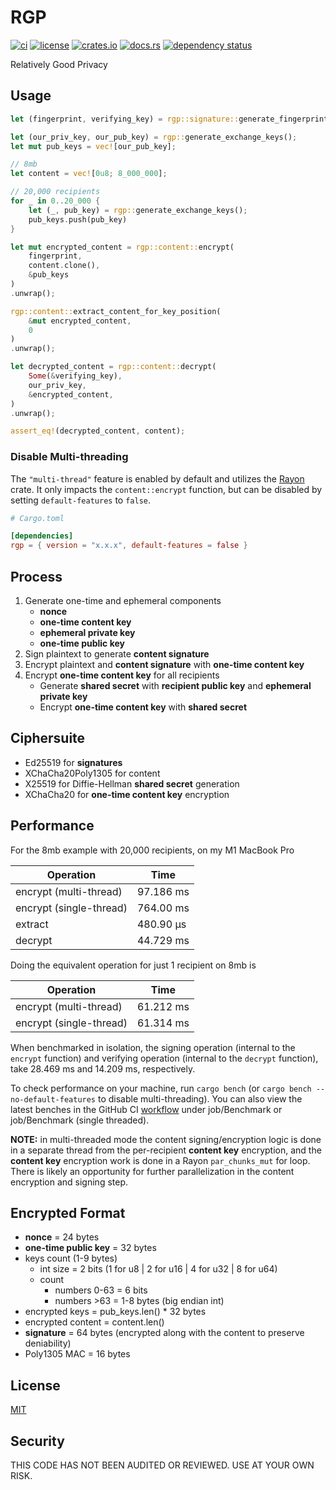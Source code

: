 # RGP

[![ci](https://github.com//seanwatters/RGP/actions/workflows/ci.yml/badge.svg)](https://github.com//seanwatters/RGP/actions/workflows/ci.yml)
[![license](https://img.shields.io/github/license/seanwatters/RGP.svg)](https://github.com/seanwatters/RGP/blob/main/LICENSE)
[![crates.io](https://img.shields.io/crates/v/rgp.svg)](https://crates.io/crates/rgp)
[![docs.rs](https://docs.rs/rgp/badge.svg)](https://docs.rs/rgp/)
[![dependency status](https://deps.rs/repo/github/seanwatters/RGP/status.svg)](https://deps.rs/repo/github/seanwatters/RGP)

Relatively Good Privacy 

## Usage

```rust
let (fingerprint, verifying_key) = rgp::signature::generate_fingerprint();

let (our_priv_key, our_pub_key) = rgp::generate_exchange_keys();
let mut pub_keys = vec![our_pub_key];

// 8mb
let content = vec![0u8; 8_000_000];

// 20,000 recipients
for _ in 0..20_000 {
    let (_, pub_key) = rgp::generate_exchange_keys();
    pub_keys.push(pub_key)
}

let mut encrypted_content = rgp::content::encrypt(
    fingerprint,
    content.clone(),
    &pub_keys
)
.unwrap();

rgp::content::extract_content_for_key_position(
    &mut encrypted_content,
    0
)
.unwrap();

let decrypted_content = rgp::content::decrypt(
    Some(&verifying_key),
    our_priv_key,
    &encrypted_content,
)
.unwrap();

assert_eq!(decrypted_content, content);
```

### Disable Multi-threading

The `"multi-thread"` feature is enabled by default and utilizes the [Rayon](https://crates.io/crates/rayon) crate. It only impacts the `content::encrypt` function, but can be disabled by setting `default-features` to `false`.

```toml
# Cargo.toml

[dependencies]
rgp = { version = "x.x.x", default-features = false }
```

## Process

1. Generate one-time and ephemeral components
    - **nonce**
    - **one-time content key**
    - **ephemeral private key**
    - **one-time public key**
2. Sign plaintext to generate **content signature**
3. Encrypt plaintext and **content signature** with **one-time content key**
4. Encrypt **one-time content key** for all recipients
    - Generate **shared secret** with **recipient public key** and **ephemeral private key**
    - Encrypt **one-time content key** with **shared secret**

## Ciphersuite

- Ed25519 for **signatures**
- XChaCha20Poly1305 for content
- X25519 for Diffie-Hellman **shared secret** generation
- XChaCha20 for **one-time content key** encryption

## Performance

For the 8mb example with 20,000 recipients, on my M1 MacBook Pro

| Operation               | Time      |
| ----------------------- | --------- |
| encrypt (multi-thread)  | 97.186 ms |
| encrypt (single-thread) | 764.00 ms |
| extract                 | 480.90 µs |
| decrypt                 | 44.729 ms |

Doing the equivalent operation for just 1 recipient on 8mb is

| Operation               | Time      |
| ----------------------- | --------- |
| encrypt (multi-thread)  | 61.212 ms |
| encrypt (single-thread) | 61.314 ms |

When benchmarked in isolation, the signing operation (internal to the `encrypt` function) and verifying operation (internal to the `decrypt` function), take 28.469 ms and 14.209 ms, respectively.

To check performance on your machine, run `cargo bench` (or `cargo bench --no-default-features` to disable multi-threading). You can also view the latest benches in the GitHub CI [workflow](https://github.com//seanwatters/RGP/actions/workflows/ci.yml) under job/Benchmark or job/Benchmark (single threaded).

**NOTE:** in multi-threaded mode the content signing/encryption logic is done in a separate thread from the per-recipient **content key** encryption, and the **content key** encryption work is done in a Rayon `par_chunks_mut` for loop. There is likely an opportunity for further parallelization in the content encryption and signing step.

## Encrypted Format

- **nonce** = 24 bytes
- **one-time public key** = 32 bytes
- keys count (1-9 bytes)
    - int size = 2 bits (1 for u8 | 2 for u16 | 4 for u32 | 8 for u64)
    - count
        - numbers 0-63 = 6 bits
        - numbers >63 = 1-8 bytes (big endian int)
- encrypted keys = pub_keys.len() * 32 bytes
- encrypted content = content.len()
- **signature** = 64 bytes (encrypted along with the content to preserve deniability)
- Poly1305 MAC = 16 bytes

## License

[MIT](https://opensource.org/license/MIT)

## Security

THIS CODE HAS NOT BEEN AUDITED OR REVIEWED. USE AT YOUR OWN RISK.
